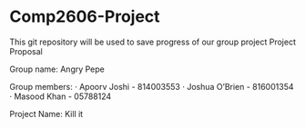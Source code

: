 # Comp2606-Project
This git repository will be used to save progress of our group project 
Project Proposal
 
Group name:  Angry Pepe
 
Group members:
·        Apoorv Joshi - 814003553
·        Joshua O’Brien - 816001354
·        Masood Khan - 05788124
 
Project Name: Kill it

